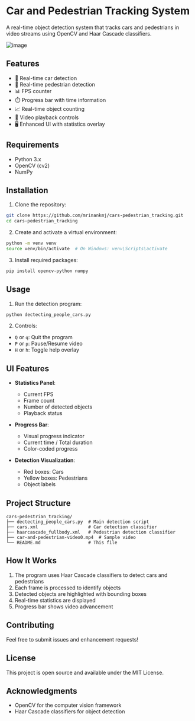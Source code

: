 # Car and Pedestrian Tracking System

A real-time object detection system that tracks cars and pedestrians in video streams using OpenCV and Haar Cascade classifiers.

![image](https://github.com/user-attachments/assets/481f162f-ec04-4d84-b234-4e8c74b4ca65)

## Features

- 🚗 Real-time car detection
- 🚶 Real-time pedestrian detection
- 📊 FPS counter
- ⏱️ Progress bar with time information
- 📈 Real-time object counting
- 🎥 Video playback controls
- 🖥️ Enhanced UI with statistics overlay

## Requirements

- Python 3.x
- OpenCV (cv2)
- NumPy

## Installation

1. Clone the repository:
```bash
git clone https://github.com/mrinankmj/cars-pedestrian_tracking.git
cd cars-pedestrian_tracking
```

2. Create and activate a virtual environment:
```bash
python -m venv venv
source venv/bin/activate  # On Windows: venv\Scripts\activate
```

3. Install required packages:
```bash
pip install opencv-python numpy
```

## Usage

1. Run the detection program:
```bash
python dectecting_people_cars.py
```

2. Controls:
- `Q` or `q`: Quit the program
- `P` or `p`: Pause/Resume video
- `H` or `h`: Toggle help overlay

## UI Features

- **Statistics Panel**:
  - Current FPS
  - Frame count
  - Number of detected objects
  - Playback status

- **Progress Bar**:
  - Visual progress indicator
  - Current time / Total duration
  - Color-coded progress

- **Detection Visualization**:
  - Red boxes: Cars
  - Yellow boxes: Pedestrians
  - Object labels

## Project Structure

```
cars-pedestrian_tracking/
├── dectecting_people_cars.py  # Main detection script
├── cars.xml                   # Car detection classifier
├── haarcascade_fullbody.xml   # Pedestrian detection classifier
├── car-and-pedestrian-video0.mp4  # Sample video
└── README.md                  # This file
```

## How It Works

1. The program uses Haar Cascade classifiers to detect cars and pedestrians
2. Each frame is processed to identify objects
3. Detected objects are highlighted with bounding boxes
4. Real-time statistics are displayed
5. Progress bar shows video advancement

## Contributing

Feel free to submit issues and enhancement requests!

## License

This project is open source and available under the MIT License.

## Acknowledgments

- OpenCV for the computer vision framework
- Haar Cascade classifiers for object detection

